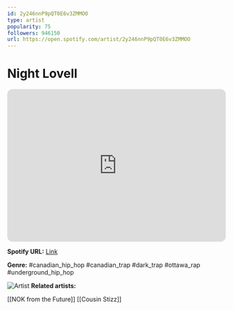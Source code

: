 ```yaml
---
id: 2y246nnP9pQT0E6v3ZMMOO
type: artist
popularity: 75
followers: 946150
url: https://open.spotify.com/artist/2y246nnP9pQT0E6v3ZMMOO
---
```

# Night Lovell

<iframe style="border-radius:12px" src="https://open.spotify.com/embed/artist/2y246nnP9pQT0E6v3ZMMOO" width="100%" height="352" frameBorder="0" allowfullscreen="" allow="autoplay; clipboard-write; encrypted-media; fullscreen; picture-in-picture" loading="lazy"></iframe>

**Spotify URL:** [Link](https://open.spotify.com/artist/2y246nnP9pQT0E6v3ZMMOO)

**Genre:**  #canadian_hip_hop #canadian_trap #dark_trap #ottawa_rap #underground_hip_hop

![Artist](https://i.scdn.co/image/ab6761610000e5ebe42f19ae9dd94fa66d882975)
**Related artists:**

[[NOK from the Future]]
[[Cousin Stizz]]

